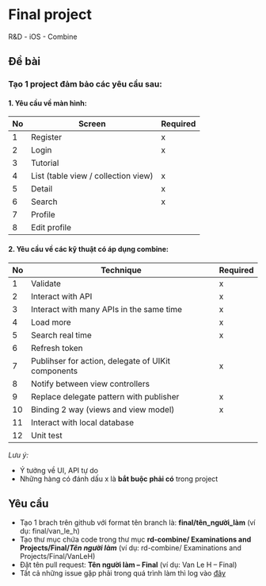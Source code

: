 # Final project
R&amp;D - iOS - Combine

## Đề bài
### **Tạo 1 project đảm bảo các yêu cầu sau:**

#### 1. Yêu cầu về màn hình:

No | Screen | Required
---- | -------- | ---------
1 | Register | x
2 | Login | x
3 | Tutorial | 
4 | List (table view / collection view) | x
5 | Detail | x
6 | Search | x
7 | Profile |
8 | Edit profile |


#### 2. Yêu cầu về các kỹ thuật có áp dụng combine:

No | Technique | Required
---- | ----------- | ---------
1 | Validate | x
2 | Interact with API | x
3 | Interact with many APIs in the same time | x
4 | Load more | x
5 | Search real time | x
6 | Refresh token | 
7 | Publihser for action, delegate of UIKit components | x
8 | Notify between view controllers |
9 | Replace delegate pattern with publisher | x
10 | Binding 2 way (views and view model) | x
11 | Interact with local database |
12 | Unit test |


*Lưu ý:*
- Ý tưởng về UI, API tự do
- Những hàng có đánh dấu x là **bắt buộc phải có** trong project

## Yêu cầu
* Tạo 1 brach trên github với format tên branch là: **final/tên_người_làm** (ví dụ: final/van_le_h)
* Tạo thư mục chứa code trong thư mục **rd-combine/ Examinations and Projects/Final/*Tên người làm*** (ví dụ: rd-combine/ Examinations and Projects/Final/VanLeH)
* Đặt tên pull request: **Tên người làm – Final** (ví dụ: Van Le H – Final)
* Tất cả những issue gặp phải trong quá trình làm thì log vào [đây](https://docs.google.com/spreadsheets/d/14F37KGT6IfMpS4TsdrYenSrSVYKyRIfYqFx00f8xNyQ/edit#gid=0)

